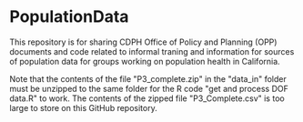 # PopulationData

This repository is for sharing CDPH Office of Policy and Planning (OPP) documents and code related to informal traning and information for sources of population data for groups working on population health in California.

Note that the contents of the file "P3_complete.zip" in the "data_in" folder must be unzipped to the same folder for the R code "get and process DOF data.R" to work. The contents of the zipped file "P3_Complete.csv" is too large to store on this GitHub repository.